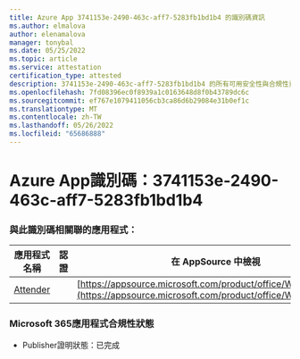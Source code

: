 ```yaml
---
title: Azure App 3741153e-2490-463c-aff7-5283fb1bd1b4 的識別碼資訊
ms.author: elmalova
author: elenamalova
manager: tonybal
ms.date: 05/25/2022
ms.topic: article
ms.service: attestation
certification_type: attested
description: 3741153e-2490-463c-aff7-5283fb1bd1b4 的所有可用安全性與合規性資訊。
ms.openlocfilehash: 7fd08396ec0f8939a1c0163648d8f0b43789dc6c
ms.sourcegitcommit: ef767e1079411056cb3ca86d6b29084e31b0ef1c
ms.translationtype: MT
ms.contentlocale: zh-TW
ms.lasthandoff: 05/26/2022
ms.locfileid: "65686888"
---
```

# <a name="azure-app-id-3741153e-2490-463c-aff7-5283fb1bd1b4"></a>Azure App識別碼：3741153e-2490-463c-aff7-5283fb1bd1b4


### <a name="apps-associated-with-this-id"></a>與此識別碼相關聯的應用程式：
| **應用程式名稱** | **認證** | **在 AppSource 中檢視** |
|--------------|---------------|-----------------------|
| [Attender](../forward/WA200003856.md) |  | [https://appsource.microsoft.com/product/office/WA200003856](https://appsource.microsoft.com/product/office/WA200003856) |

### <a name="microsoft-365-app-compliance-status"></a>Microsoft 365應用程式合規性狀態
- Publisher證明狀態：已完成
